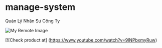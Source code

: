 # manage-system
Quản Lý Nhân Sư Công Ty

![My Remote Image](https://cdn.techgyd.com/manage-time.jpg)

[![Check product at] (https://www.youtube.com/watch?v=9lNPbxmyRuw)
